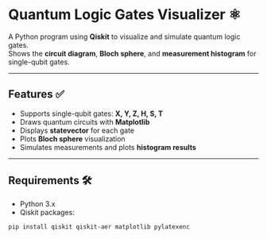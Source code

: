 # Quantum Logic Gates Visualizer ⚛️

A Python program using **Qiskit** to visualize and simulate quantum logic gates.  
Shows the **circuit diagram**, **Bloch sphere**, and **measurement histogram** for single-qubit gates.

---

## Features ✅

- Supports single-qubit gates: **X, Y, Z, H, S, T**  
- Draws quantum circuits with **Matplotlib**  
- Displays **statevector** for each gate  
- Plots **Bloch sphere** visualization  
- Simulates measurements and plots **histogram results**

---

## Requirements 🛠️

- Python 3.x  
- Qiskit packages:
```bash
pip install qiskit qiskit-aer matplotlib pylatexenc

